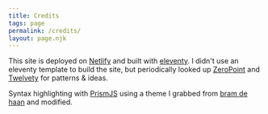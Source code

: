 ```yaml
---
title: Credits 
tags: page
permalink: /credits/ 
layout: page.njk
---
```


This site is deployed on [Netlify](https://netlify.com) and built with [eleventy](https://www.11ty.dev/). I didn't use an eleventy template to build the site, but periodically looked up [ZeroPoint](https://getzeropoint.com/) and [Twelvety](https://github.com/gregives/Twelvety) for patterns & ideas.

Syntax highlighting with [PrismJS](https://prismjs.com/) using a theme I grabbed from [bram de haan](https://atelierbram.github.io/syntax-highlighting/) and modified. 